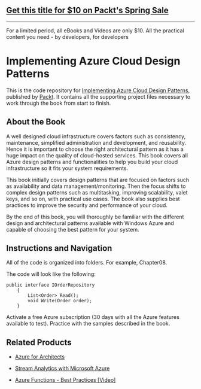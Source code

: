 ## [Get this title for $10 on Packt's Spring Sale](https://www.packt.com/B08058?utm_source=github&utm_medium=packt-github-repo&utm_campaign=spring_10_dollar_2022)
-----
For a limited period, all eBooks and Videos are only $10. All the practical content you need \- by developers, for developers

# Implementing Azure Cloud Design Patterns
This is the code repository for [Implementing Azure Cloud Design Patterns](https://www.packtpub.com/virtualization-and-cloud/implementing-azure-cloud-design-patterns?utm_source=github&utm_medium=repository&utm_campaign=9781788393362), published by [Packt](https://www.packtpub.com/?utm_source=github). It contains all the supporting project files necessary to work through the book from start to finish.
## About the Book
A well designed cloud infrastructure covers factors such as consistency, maintenance, simplified administration and development, and reusability. Hence it is important to choose the right architectural pattern as it has a huge impact on the quality of cloud-hosted services. This book covers all Azure design patterns and functionalities to help you build your cloud infrastructure so it fits your system requirements.

This book initially covers design patterns that are focused on factors such as availability and data management/monitoring. Then the focus shifts to complex design patterns such as multitasking, improving scalability, valet keys, and so on, with practical use cases. The book also supplies best practices to improve the security and performance of your cloud.

By the end of this book, you will thoroughly be familiar with the different design and architectural patterns available with Windows Azure and capable of choosing the best pattern for your system.

## Instructions and Navigation
All of the code is organized into folders. For example, Chapter08.



The code will look like the following:
```
public interface IOrderRepository
    {
        List<Order> Read();
        void Write(Order order);
    }
```

Activate a free Azure subscription (30 days with all the Azure features available to test). Practice with the samples described in the book.

## Related Products
* [Azure for Architects](https://www.packtpub.com/virtualization-and-cloud/azure-architects?utm_source=github&utm_medium=repository&utm_campaign=9781788397391)

* [Stream Analytics with Microsoft Azure](https://www.packtpub.com/big-data-and-business-intelligence/stream-analytics-microsoft-azure?utm_source=github&utm_medium=repository&utm_campaign=9781788395908)

* [Azure Functions - Best Practices [Video]](https://www.packtpub.com/virtualization-and-cloud/azure-functions-best-practices-video?utm_source=github&utm_medium=repository&utm_campaign=9781788831499)

